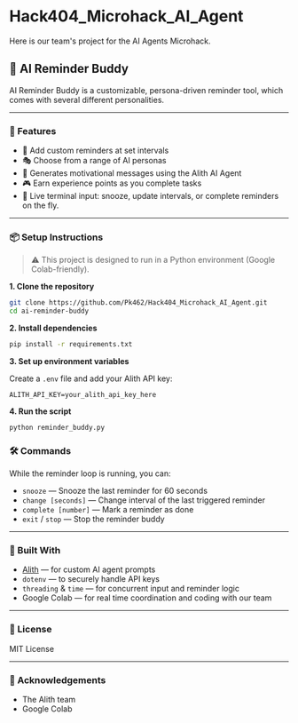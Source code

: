 # Hack404_Microhack_AI_Agent
Here is our team's project for the AI Agents Microhack.

## 🤖 AI Reminder Buddy

AI Reminder Buddy is a customizable, persona-driven reminder tool, which comes with several different personalities.

---

### 🚀 Features

- 📅 Add custom reminders at set intervals  
- 🎭 Choose from a range of AI personas  
- 🤖 Generates motivational messages using the Alith AI Agent  
- 🎮 Earn experience points as you complete tasks  
- 💬 Live terminal input: snooze, update intervals, or complete reminders on the fly.

---

### 📦 Setup Instructions

> ⚠️ This project is designed to run in a Python environment (Google Colab-friendly).

**1. Clone the repository**

```bash
git clone https://github.com/Pk462/Hack404_Microhack_AI_Agent.git
cd ai-reminder-buddy
```

**2. Install dependencies**

```bash
pip install -r requirements.txt
```

**3. Set up environment variables**

Create a `.env` file and add your Alith API key:

```env
ALITH_API_KEY=your_alith_api_key_here
```

**4. Run the script**

```bash
python reminder_buddy.py
```

### 🛠 Commands

While the reminder loop is running, you can:

- `snooze` — Snooze the last reminder for 60 seconds  
- `change [seconds]` — Change interval of the last triggered reminder  
- `complete [number]` — Mark a reminder as done  
- `exit` / `stop` — Stop the reminder buddy

---

### 🧠 Built With

- [Alith](https://alith.run/) — for custom AI agent prompts  
- `dotenv` — to securely handle API keys  
- `threading` & `time` — for concurrent input and reminder logic  
- Google Colab — for real time coordination and coding with our team

---

### 📜 License

MIT License

---

### 🙏 Acknowledgements

- The Alith team
- Google Colab
